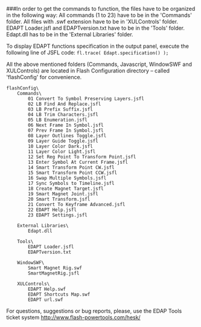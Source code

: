 ###In order to get the commands to function, the files have to be organized in the following way:
All commands (1 to 23) have to be in the 'Commands' folder.
All files with .swf extension have to be in 'XULControls' folder.
EDAPT Loader.jsfl and EDAPTversion.txt have to be in the 'Tools' folder.
Edapt.dll has to be in the 'External Libraries' folder.

To display EDAPT functions specification in the output panel, execute the following line of JSFL code:
  ```fl.trace( Edapt.specification() );```

All the above mentioned folders (Commands, Javascript, WindowSWF and XULControls) are located in Flash Configuration directory – called 'flashConfig' for convenience.
```
flashConfig\
	Commands\
		01 Convert To Symbol Preserving Layers.jsfl
		02 LB Find And Replace.jsfl
		03 LB Prefix Suffix.jsfl
		04 LB Trim Characters.jsfl
		05 LB Enumeration.jsfl
		06 Next Frame In Symbol.jsfl
		07 Prev Frame In Symbol.jsfl
		08 Layer Outlines Toggle.jsfl
		09 Layer Guide Toggle.jsfl
		10 Layer Color Dark.jsfl
		11 Layer Color Light.jsfl
		12 Set Reg Point To Transform Point.jsfl
		13 Enter Symbol At Current Frame.jsfl
		14 Smart Transform Point CW.jsfl
		15 Smart Transform Point CCW.jsfl
		16 Swap Multiple Symbols.jsfl
		17 Sync Symbols to Timeline.jsfl
		18 Create Magnet Target.jsfl
		19 Smart Magnet Joint.jsfl
		20 Smart Transform.jsfl
		21 Convert To Keyframe Advanced.jsfl
		22 EDAPT Help.jsfl
		23 EDAPT Settings.jsfl

	External Libraries\
		Edapt.dll
	
	Tools\
		EDAPT Loader.jsfl
		EDAPTversion.txt
		
	WindowSWF\
		Smart Magnet Rig.swf
		SmartMagnetRig.jsfl
		
	XULControls\
		EDAPT Help.swf
		EDAPT Shortcuts Map.swf
		EDAPT url.swf
```
For questions, suggestions or bug reports, please, use the EDAP Tools ticket system
http://www.flash-powertools.com/hesk/
